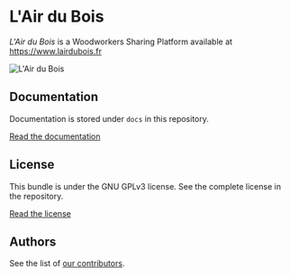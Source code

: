 L'Air du Bois
=============

*L'Air du Bois* is a Woodworkers Sharing Platform available at https://www.lairdubois.fr

![L'Air du Bois](https://www.lairdubois.fr/banner-600x376.jpg)

Documentation
-------------

Documentation is stored under `docs` in this repository.

[Read the documentation](docs/00-index.md)

License
-------

This bundle is under the GNU GPLv3 license. See the complete license in the repository.

[Read the license](LICENSE)

Authors
-------

See the list of [our contributors](http://github.com/lairdubois/lairdubois/contributors).